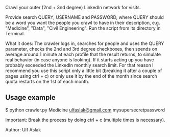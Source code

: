 Crawl your outer (2nd + 3nd degree) LinkedIn network for visits.

Provide search QUERY, USERNAME and PASSWORD, where QUERY should be a word
you want the people you crawl to have in their description, e.g. "Medicine",
"Data", "Civil Engineering". Run the script from its directory in Terminal.

What it does: The crawler logs in, searches for people and uses the QUERY 
parameter, checks the 2nd and 3rd degree checkboxes, then spends on average 
around 1 minute at each profile that the result returns, to simulate real 
behavior (in case anyone is looking). If it starts acting up you have probably
exceeded the LinkedIn monthly search limit. For that reason I recommend you
use this script only a little bit (breaking it after a couple of pages using
ctrl + c) or only use it by the end of the month since search quota restarts
on the 1st of each month.

Usage example
-------------
$ python crawler.py Medicine ulfaslak@gmail.com mysupersecretpassword

Important: Break the process by doing ctrl + c (multiple times is necessary).

Author: Ulf Aslak
